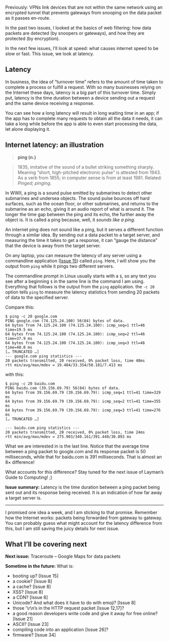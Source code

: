 Previously: VPNs link devices that are not within the same network using an encrypted tunnel that prevents gateways from snooping on the data packet as it passes en-route.

In the past two issues, I looked at the basics of web filtering: how data packets are detected (by snoopers or gateways), and how they are protected (by encryption).

In the next few issues, I’ll look at speed: what causes internet speed to be slow or fast. This issue, we look at latency.

## Latency

In business, the idea of “turnover time” refers to the amount of time taken to complete a process or fulfill a request. With so many businesses relying on the Internet these days, latency is a big part of this turnover time. Simply put, latency is the time duration between a device sending out a request and the same device receiving a response.

You can see how a long latency will result in long waiting time in an app; if the app has to complete many requests to obtain all the data it needs, it can take a long while before the app is able to even start processing the data, let alone displaying it.

## Internet latency: an illustration

> **ping (n.)**

> 1835, imitative of the sound of a bullet striking something sharply. Meaning “short, high-pitched electronic pulse” is attested from 1943. As a verb from 1855; in computer sense is from at least 1981. Related: _Pinged; pinging._

In WWII, a ping is a sound pulse emitted by submarines to detect other submarines and undersea objects. The sound pulse bounces off hard surfaces, such as the ocean floor, or other submarines, and returns to the submarine as an echo, giving it an audio report of what is around it. The longer the time gap between the ping and its echo, the further away the object is. It is called a ping because, well, it _sounds like a ping_.

An internet ping does not sound like a ping, but it serves a different function through a similar idea. By sending out a data packet to a target server, and measuring the time it takes to get a response, it can “gauge the distance” that the device is away from the target server.

On any laptop, you can measure the latency of any server using a commandline application ([Issue 15](https://buttondown.email/laymansguide/archive/lmg-s2-issue-15-sysadmins-and-the-command-line/)) called `ping`. Here, I will show you the output from `ping` while it pings two different servers.

The commandline prompt in Linux usually starts with a `$`, so any text you see after a beginning `$` in the same line is the command I am using. Everything that follows is the output from the `ping` application. the `-c 20` option tells `ping` to measure the latency statistics from sending 20 packets of data to the specified server.

Compare this:

```
$ ping -c 20 google.com
PING google.com (74.125.24.100) 56(84) bytes of data.
64 bytes from 74.125.24.100 (74.125.24.100): icmp_seq=1 ttl=46 time=19.5 ms
64 bytes from 74.125.24.100 (74.125.24.100): icmp_seq=2 ttl=46 time=37.9 ms
64 bytes from 74.125.24.100 (74.125.24.100): icmp_seq=3 ttl=46 time=40.0 ms
[… TRUNCATED …]
--- google.com ping statistics ---
20 packets transmitted, 20 received, 0% packet loss, time 48ms
rtt min/avg/max/mdev = 19.484/33.354/50.181/7.413 ms
```

with this:

```
$ ping -c 20 baidu.com
PING baidu.com (39.156.69.79) 56(84) bytes of data.
64 bytes from 39.156.69.79 (39.156.69.79): icmp_seq=1 ttl=41 time=329 ms
64 bytes from 39.156.69.79 (39.156.69.79): icmp_seq=2 ttl=41 time=355 ms
64 bytes from 39.156.69.79 (39.156.69.79): icmp_seq=3 ttl=41 time=276 ms
[… TRUNCATED …]

--- baidu.com ping statistics ---
20 packets transmitted, 20 received, 0% packet loss, time 24ms
rtt min/avg/max/mdev = 275.903/340.161/391.440/30.893 ms
```

What we are interested in is the last line. Notice that the average time between a ping packet to google.com and its response packet is 50 milliseconds, while that for baidu.com is 391 milliseconds. That is almost an 8× difference!

What accounts for this difference? Stay tuned for the next issue of Layman’s Guide to Computing! ;)

**Issue summary:** Latency is the time duration between a ping packet being sent out and its response being received. It is an indication of how far away a target server is.

<hr/>

I promised one idea a week, and I am sticking to that promise. Remember how the Internet works: packets being forwarded from gateway to gateway. You can probably guess what might account for the latency difference from this, but I am still saving the juicy details for next issue.

## What I’ll be covering next

**Next issue:** Traceroute – Google Maps for data packets

**Sometime in the future:** What is:

- booting up? [Issue 15]
- a cookie? [Issue 8]
- a cache? [Issue 8]
- XSS? [Issue 8]
- a CDN? [Issue 8]
- Unicode? And what does it have to do with emoji? [Issue 8]
- those '\r\n’s in the HTTP request packet [Issue 12,17]?
- a good reason developers write code and give it away for free online? [Issue 21]
- ASCII? [Issue 23]
- compiling code into an application [Issue 26]?
- firmware? [Issue 34]
